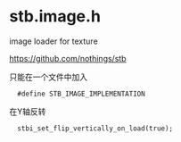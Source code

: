 # stb.image.h
image loader for texture

https://github.com/nothings/stb

只能在一个文件中加入
```
  #define STB_IMAGE_IMPLEMENTATION
```
在Y轴反转
```
  stbi_set_flip_vertically_on_load(true);
```